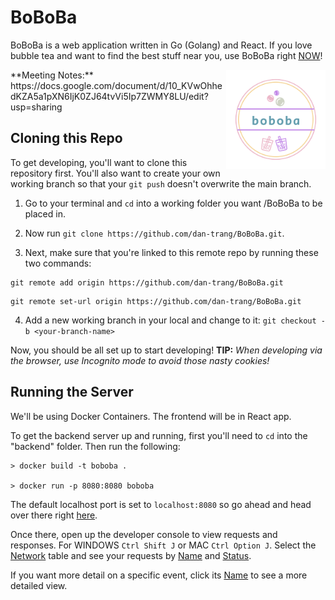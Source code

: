 # BoBoBa
BoBoBa is a web application written in Go (Golang) and React. If you love bubble tea and want to find the best stuff near you, use BoBoBa right [NOW](http://localhost:8080)!

<img align="right" width="159px" src="https://raw.githubusercontent.com/dan-trang/MyFiles/main/boboba_logo_transparent.jpg">
**Meeting Notes:** https://docs.google.com/document/d/10_KVwOhhedKZA5a1pXN6IjK0ZJ64tvVi5Ip7ZWMY8LU/edit?usp=sharing

## Cloning this Repo

To get developing, you'll want to clone this repository first. You'll also want to create your own working branch so that your `git push` doesn't overwrite the main branch.

1. Go to your terminal and `cd` into a working folder you want /BoBoBa to be placed in. 

2. Now run `git clone https://github.com/dan-trang/BoBoBa.git`.

3. Next, make sure that you're linked to this remote repo by running these two commands:
```
git remote add origin https://github.com/dan-trang/BoBoBa.git
```
```
git remote set-url origin https://github.com/dan-trang/BoBoBa.git
```
4. Add a new working branch in your local and change to it: `git checkout -b <your-branch-name>`

Now, you should be all set up to start developing! 
**TIP:** *When developing via the browser, use Incognito mode to avoid those nasty cookies!*

## Running the Server

We'll be using Docker Containers. The frontend will be in React app.

To get the backend server up and running, first you'll need to `cd` into the "backend" folder. 
Then run the following:

```
> docker build -t boboba .

> docker run -p 8080:8080 boboba
```

The default localhost port is set to `localhost:8080` so go ahead and head over there right [here](http://localhost:8080). 

Once there, open up the developer console to view requests and responses. For WINDOWS `Ctrl Shift J` or MAC `Ctrl Option J`. Select the <u>Network</u> table and see your requests by <u>Name</u> and <u>Status</u>.

If you want more detail on a specific event, click its <u>Name</u> to see a more detailed view.




